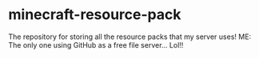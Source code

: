# minecraft-resource-pack
The repository for storing all the resource packs that my server uses! ME: The only one using GitHub as a free file server... Lol!!
